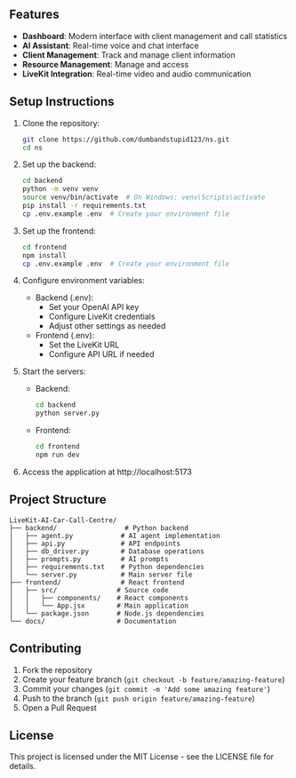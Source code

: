 

## Features

- **Dashboard**: Modern interface with client management and call statistics
- **AI Assistant**: Real-time voice and chat interface 
- **Client Management**: Track and manage client information
- **Resource Management**: Manage and access 
- **LiveKit Integration**: Real-time video and audio communication

## Setup Instructions

1. Clone the repository:
   ```bash
   git clone https://github.com/dumbandstupid123/ns.git
   cd ns
   ```

2. Set up the backend:
   ```bash
   cd backend
   python -m venv venv
   source venv/bin/activate  # On Windows: venv\Scripts\activate
   pip install -r requirements.txt
   cp .env.example .env  # Create your environment file
   ```

3. Set up the frontend:
   ```bash
   cd frontend
   npm install
   cp .env.example .env  # Create your environment file
   ```

4. Configure environment variables:
   - Backend (.env):
     - Set your OpenAI API key
     - Configure LiveKit credentials
     - Adjust other settings as needed
   - Frontend (.env):
     - Set the LiveKit URL
     - Configure API URL if needed

5. Start the servers:
   - Backend:
     ```bash
     cd backend
     python server.py
     ```
   - Frontend:
     ```bash
     cd frontend
     npm run dev
     ```

6. Access the application at http://localhost:5173

## Project Structure

```
LiveKit-AI-Car-Call-Centre/
├── backend/                 # Python backend
│   ├── agent.py            # AI agent implementation
│   ├── api.py              # API endpoints
│   ├── db_driver.py        # Database operations
│   ├── prompts.py          # AI prompts
│   ├── requirements.txt    # Python dependencies
│   └── server.py           # Main server file
├── frontend/               # React frontend
│   ├── src/               # Source code
│   │   ├── components/    # React components
│   │   └── App.jsx        # Main application
│   └── package.json       # Node.js dependencies
└── docs/                  # Documentation
```

## Contributing

1. Fork the repository
2. Create your feature branch (`git checkout -b feature/amazing-feature`)
3. Commit your changes (`git commit -m 'Add some amazing feature'`)
4. Push to the branch (`git push origin feature/amazing-feature`)
5. Open a Pull Request

## License

This project is licensed under the MIT License - see the LICENSE file for details.
